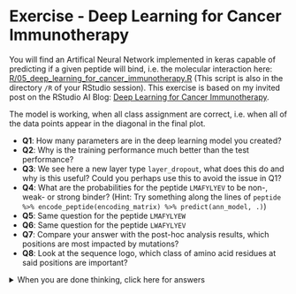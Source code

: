 Exercise - Deep Learning for Cancer Immunotherapy
================

You will find an Artifical Neural Network implemented in keras capable
of predicting if a given peptide will bind, i.e. the molecular
interaction here:
[R/05\_deep\_learning\_for\_cancer\_immunotherapy.R](../R/05_deep_learning_for_cancer_immunotherapy.R)
(This script is also in the directory `/R` of your RStudio session).
This exercise is based on my invited post on the RStudio AI Blog: [Deep
Learning for Cancer
Immunotherapy](https://blogs.rstudio.com/ai/posts/2018-01-29-dl-for-cancer-immunotherapy/).

The model is working, when all class assignment are correct, i.e. when
all of the data points appear in the diagonal in the final plot.

  - **Q1**: How many parameters are in the deep learning model you
    created?
  - **Q2**: Why is the training performance much better than the test
    performance?
  - **Q3**: We see here a new layer type `layer_dropout`, what does this
    do and why is this useful? Could you perhaps use this to avoid the
    issue in Q1?
  - **Q4**: What are the probabilities for the peptide `LMAFYLYEV` to be
    non-, weak- or strong binder? (Hint: Try something along the lines
    of `peptide %>% encode_peptide(encoding_matrix) %>%
    predict(ann_model, .)`)
  - **Q5**: Same question for the peptide `LMAFYLYEW`
  - **Q6**: Same question for the peptide `LWAFYLYEV`
  - **Q7**: Compare your answer with the post-hoc analysis results,
    which positions are most impacted by mutations?
  - **Q8**: Look at the sequence logo, which class of amino acid
    residues at said positions are important?

<details>

<summary>When you are done thinking, click here for answers</summary>

  - **Q1**: `model %>% summary` will tell you. 280,623 at default
    architecture
  - **Q2**: Because of the high model complexity, we are over-fitting
  - **Q3**: It randomly masks updating of some weights aiming at
    avoiding overfitting. In the script drop out is set to 0, try
    changing it to 0.1 … 0.5
  - **Q4**: `0, 7.005256e-05, 0.9999299` using the command `'LMAFYLYEV'
    %>% encode_peptide(m = bl62) %>% predict(model, .)`
  - **Q5**: `1, 3.598115e-09, 0`, likewise
  - **Q6**: `0.9999325, 6.744685e-05, 8.386781e-30`, likewise
  - **Q7/8**: The last question really illustrates the power here. Once
    you have the model working, you no longer need to go to the
    laboratory to test (all) the peptides, meaning that you can explore
    the biology of the system *in silico* at greatly reduced costs
    (*Often you would use a computational approach to limit the search
    space and then go the laboratory to validate on the predicted
    peptides*). Here, we see that the 2nd and 9th position are very
    important for binding. This is in fact a “true” finding, if you look
    at a relevant crystal structure of the peptide-MHC complex, the
    position 2 and 9 serves as “anchors” (for HLA-A\*02:01) with a clear
    preference for hydrophobic amino acid residues.

Explanatory machine learning is a field of great development and
importance. Once you have your model, how do we understand what the
model learned and how can we infer biology from this? This is where the
true ML-value is created.

*Disclaimer: If you are into the details of T-cell receptor immunology,
(neo)antigens and HLA class I haplotypes, including the impact of
self-similarity on central tolerance and conserved versus improved
binders, then yes, I did skip various details in interest of time and
workshop level. I will be happy to discuss these, so feel free to reach
out*

</details>
